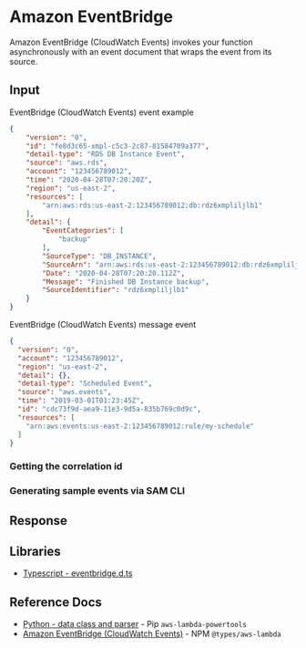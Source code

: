 # Amazon EventBridge

Amazon EventBridge (CloudWatch Events) invokes your function asynchronously with an event document that wraps the event from its source.

## Input

EventBridge (CloudWatch Events) event example

```json
{
    "version": "0",
    "id": "fe8d3c65-xmpl-c5c3-2c87-81584709a377",
    "detail-type": "RDS DB Instance Event",
    "source": "aws.rds",
    "account": "123456789012",
    "time": "2020-04-28T07:20:20Z",
    "region": "us-east-2",
    "resources": [
        "arn:aws:rds:us-east-2:123456789012:db:rdz6xmpliljlb1"
    ],
    "detail": {
        "EventCategories": [
            "backup"
        ],
        "SourceType": "DB_INSTANCE",
        "SourceArn": "arn:aws:rds:us-east-2:123456789012:db:rdz6xmpliljlb1",
        "Date": "2020-04-28T07:20:20.112Z",
        "Message": "Finished DB Instance backup",
        "SourceIdentifier": "rdz6xmpliljlb1"
    }
}
```

EventBridge (CloudWatch Events) message event

```json
{
  "version": "0",
  "account": "123456789012",
  "region": "us-east-2",
  "detail": {},
  "detail-type": "Scheduled Event",
  "source": "aws.events",
  "time": "2019-03-01T01:23:45Z",
  "id": "cdc73f9d-aea9-11e3-9d5a-835b769c0d9c",
  "resources": [
    "arn:aws:events:us-east-2:123456789012:rule/my-schedule"
  ]
}
```

### Getting the correlation id

### Generating sample events via SAM CLI

## Response

## Libraries

- [Typescript - eventbridge.d.ts](https://github.com/DefinitelyTyped/DefinitelyTyped/blob/master/types/aws-lambda/trigger/eventbridge.d.ts)

## Reference Docs

- [Python - data class and parser](https://awslabs.github.io/aws-lambda-powertools-python/latest/utilities/data_classes/#eventbridge) - Pip `aws-lambda-powertools`
- [Amazon EventBridge (CloudWatch Events)](https://docs.aws.amazon.com/lambda/latest/dg/services-cloudwatchevents.html) - NPM `@types/aws-lambda`
